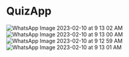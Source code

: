 # QuizApp

![WhatsApp Image 2023-02-10 at 9 13 02 AM](https://user-images.githubusercontent.com/114605094/218115390-8e594aac-b47f-41cc-b518-a2b28a7fe86c.jpeg)
![WhatsApp Image 2023-02-10 at 9 13 00 AM](https://user-images.githubusercontent.com/114605094/218115403-84149771-df30-4f6a-ac2d-dac8fb7f50ff.jpeg)
![WhatsApp Image 2023-02-10 at 9 12 59 AM](https://user-images.githubusercontent.com/114605094/218115404-0589a00f-2f77-4a17-92e8-587e847d4f6b.jpeg)
![WhatsApp Image 2023-02-10 at 9 13 01 AM](https://user-images.githubusercontent.com/114605094/218115409-d7cf2efc-82cf-4482-be27-febb6c4584af.jpeg)

